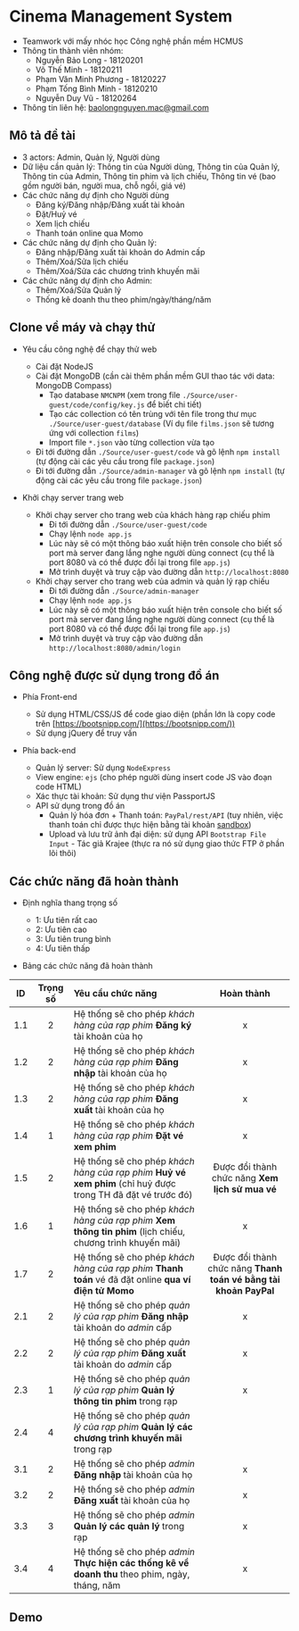 # Cinema Management System  

- Teamwork với mấy nhóc học Công nghệ phần mềm HCMUS  
- Thông tin thành viên nhóm:  
  - Nguyễn Bảo Long - 18120201  
  - Võ Thế Minh - 18120211  
  - Phạm Văn Minh Phương - 18120227  
  - Phạm Tống Bình Minh - 18120210  
  - Nguyễn Duy Vũ - 18120264  
- Thông tin liên hệ: baolongnguyen.mac@gmail.com  

## Mô tả đề tài  

- 3 actors: Admin, Quản lý, Người dùng  
- Dữ liệu cần quản lý: Thông tin của Người dùng, Thông tin của Quản lý, Thông tin của Admin, Thông tin phim và lịch chiếu, Thông tin vé (bao gồm người bán, người mua, chỗ ngồi, giá vé)  
- Các chức năng dự định cho Người dùng  
  - Đăng ký/Đăng nhập/Đăng xuất tài khoản  
  - Đặt/Huỷ vé  
  - Xem lịch chiếu  
  - Thanh toán online qua Momo  
- Các chức năng dự định cho Quản lý:  
  - Đăng nhập/Đăng xuất tài khoản do Admin cấp  
  - Thêm/Xoá/Sửa lịch chiếu  
  - Thêm/Xoá/Sửa các chương trình khuyến mãi  
- Các chức năng dự định cho Admin:  
  - Thêm/Xoá/Sửa Quản lý  
  - Thống kê doanh thu theo phim/ngày/tháng/năm  

## Clone về máy và chạy thử

- Yêu cầu công nghệ để chạy thử web
  - Cài đặt NodeJS
  - Cài đặt MongoDB (cần cài thêm phần mềm GUI thao tác với data: MongoDB Compass)
    - Tạo database `NMCNPM` (xem trong file `./Source/user-guest/code/config/key.js` để biết chi tiết)
    - Tạo các collection có tên trùng với tên file trong thư mục `./Source/user-guest/database` (Ví dụ file `films.json` sẽ tương ứng với collection `films`)
    - Import file `*.json` vào từng collection vừa tạo
  - Đi tới đường dẫn `./Source/user-guest/code` và gõ lệnh `npm install` (tự động cài các yêu cầu trong file `package.json`)
  - Đi tới đường dẫn `./Source/admin-manager` và gõ lệnh `npm install` (tự động cài các yêu cầu trong file `package.json`)

- Khởi chạy server trang web
  - Khởi chạy server cho trang web của khách hàng rạp chiếu phim
    - Đi tới đường dẫn `./Source/user-guest/code`
    - Chạy lệnh `node app.js`
    - Lúc này sẽ có một thông báo xuất hiện trên console cho biết số port mà server đang lắng nghe người dùng connect (cụ thể là port 8080 và có thể được đổi lại trong file `app.js`)
    - Mở trình duyệt và truy cập vào đường dẫn `http://localhost:8080`
  - Khởi chạy server cho trang web của admin và quản lý rạp chiếu
    - Đi tới đường dẫn `./Source/admin-manager`
    - Chạy lệnh `node app.js`
    - Lúc này sẽ có một thông báo xuất hiện trên console cho biết số port mà server đang lắng nghe người dùng connect (cụ thể là port 8080 và có thể được đổi lại trong file `app.js`)
    - Mở trình duyệt và truy cập vào đường dẫn `http://localhost:8080/admin/login`

## Công nghệ được sử dụng trong đồ án

- Phía Front-end
  - Sử dụng HTML/CSS/JS để code giao diện (phần lớn là copy code trên [https://bootsnipp.com/](https://bootsnipp.com/))
  - Sử dụng jQuery để truy vấn

- Phía back-end
  - Quản lý server: Sử dụng `NodeExpress`
  - View engine: `ejs` (cho phép người dùng insert code JS vào đoạn code HTML)
  - Xác thực tài khoản: Sử dụng thư viện PassportJS
  - API sử dụng trong đồ án
    - Quản lý hóa đơn + Thanh toán: `PayPal/rest/API` (tuy nhiên, việc thanh toán chỉ được thực hiện bằng tài khoản [sandbox](https://developer.paypal.com/developer/accounts/))
    - Upload và lưu trữ ảnh đại diện: sử dụng API `Bootstrap File Input` - Tác giả Krajee (thực ra nó sử dụng giao thức FTP ở phần lõi thôi)

## Các chức năng đã hoàn thành

- Định nghĩa thang trọng số
  - 1: Ưu tiên rất cao
  - 2: Ưu tiên cao
  - 3: Ưu tiên trung bình
  - 4: Ưu tiên thấp

- Bảng các chức năng đã hoàn thành

| ID   | Trọng số | Yêu cầu chức năng                                                                                                                              | Hoàn thành                                      |
| :--: | :------: | :--------------------------------------------------------------------------------------------------------------------------------------------- | :---------------------------------------------: |
| 1\.1 | 2        | Hệ thống sẽ cho phép *khách hàng của rạp phim* **Đăng ký** tài khoản của họ                                                                    | x                                               |
| 1\.2 | 2        | Hệ thống sẽ cho phép *khách hàng của rạp phim* **Đăng nhập** tài khoản của họ                                                                  | x                                               |
| 1\.3 | 2        | Hệ thống sẽ cho phép *khách hàng của rạp phim* **Đăng xuất** tài khoản của họ                                                                  | x                                               |
| 1\.4 | 1        | Hệ thống sẽ cho phép *khách hàng của rạp phim* **Đặt vé xem phim**                                                                             | x                                               |
| 1\.5 | 2        | Hệ thống sẽ cho phép *khách hàng của rạp phim* **Huỷ vé xem phim** (chỉ huỷ được trong TH đã đặt vé trước đó)                            | Được đổi thành chức năng **Xem lịch sử mua vé** |
| 1\.6 | 1        | Hệ thống sẽ cho phép *khách hàng của rạp phim* **Xem thông tin phim**  (lịch chiếu, chương trình khuyến mãi)                               | x                                               |
| 1\.7 | 2        | Hệ thống sẽ cho phép *khách hàng của rạp phim* **Thanh toán** vé đã đặt online   **qua ví điện tử Momo**                                   | Được đổi thành chức năng **Thanh toán vé bằng tài khoản PayPal** |
| 2\.1 | 2        | Hệ thống sẽ cho phép *quản lý của rạp phim* **Đăng nhập** tài khoản do *admin* cấp                                                             | x                                               |
| 2\.2 | 2        | Hệ thống sẽ cho phép *quản lý của rạp phim* **Đăng xuất** tài khoản do *admin* cấp                                                             | x                                               |
| 2\.3 | 1        | Hệ thống sẽ cho phép *quản lý của rạp phim* **Quản lý thông tin phim** trong rạp                                                               | x                                               |
| 2\.4 | 4        | Hệ thống sẽ cho phép *quản lý của rạp phim* **Quản lý các chương trình**   **khuyến mãi** trong rạp                                        |                                                 |
| 3\.1 | 2        | Hệ thống sẽ cho phép *admin* **Đăng nhập** tài khoản của họ                                                                                    | x                                               |
| 3\.2 | 2        | Hệ thống sẽ cho phép *admin* **Đăng xuất** tài khoản của họ                                                                                    | x                                               |
| 3\.3 | 3        | Hệ thống sẽ cho phép *admin* **Quản lý các quản lý** trong rạp                                                                                 | x                                               |
| 3\.4 | 4        | Hệ thống sẽ cho phép *admin* **Thực hiện các thống kê về doanh thu** theo  phim, ngày, tháng, năm                                          | x                                               |

## Demo

